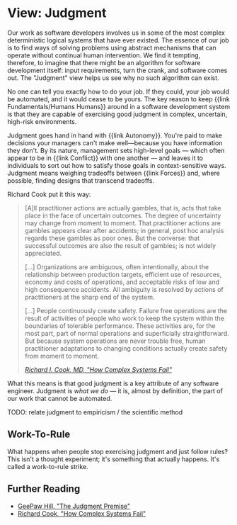 # View: Judgment

Our work as software developers involves us in some of the most complex deterministic logical systems that have ever existed. The essence of our job is to find ways of solving problems using abstract mechanisms that can operate without continual human intervention. We find it tempting, therefore, to imagine that there might be an algorithm for software development itself: input requirements, turn the crank, and software comes out. The "Judgment" view helps us see why no such algorithm can exist.

No one can tell you exactly how to do your job. If they could, your job would be automated, and it would cease to be yours. The key reason to keep {{link Fundamentals/Humans Humans}} around in a software development system is that they are capable of exercising good judgment in complex, uncertain, high-risk environments.

Judgment goes hand in hand with {{link Autonomy}}. You're paid to make decisions your managers can't make well—because you have information they don't. By its nature, management sets high-level goals — which often appear to be in {{link Conflict}} with one another — and leaves it to individuals to sort out how to satisfy those goals in context-sensitive ways. Judgment means weighing tradeoffs between {{link Forces}} and, where possible, finding designs that transcend tradeoffs.

Richard Cook put it this way:

> [A]ll practitioner actions are actually gambles, that is, acts that take place in the face of uncertain outcomes. The degree of uncertainty may change from moment to moment. That practitioner actions are gambles appears clear after accidents; in general, post hoc analysis regards these gambles as poor ones. But the converse: that successful outcomes are also the result of gambles; is not widely appreciated.
>
> [...] Organizations are ambiguous, often intentionally, about the relationship between production targets, efficient use of resources, economy and costs of operations, and acceptable risks of low and high consequence accidents. All ambiguity is resolved by actions of practitioners at the sharp end of the system.
>
> [...] People continuously create safety. Failure free operations are the result of activities of people who work to keep the system within the boundaries of tolerable performance. These activities are, for the most part, part of normal operations and superficially straightforward. But because system operations are never trouble free, human practitioner adaptations to changing conditions actually create safety from moment to moment.
>
> <cite>[Richard I. Cook, MD, "How Complex Systems Fail"](https://how.complexsystems.fail/)</cite>

What this means is that good judgment is a key attribute of any software engineer. Judgment is _what we do_ — it is, almost by definition, the part of our work that cannot be automated.

TODO: relate judgment to empiricism / the scientific method

## Work-To-Rule

What happens when people stop exercising judgment and just follow rules? This isn't a thought experiment; it's something that actually happens. It's called a work-to-rule strike.

## Further Reading

- [GeePaw Hill, "The Judgment Premise"](https://www.geepawhill.org/2020/12/22/the-judgment-premise/)
- [Richard Cook, "How Complex Systems Fail"](https://how.complexsystems.fail/)
